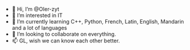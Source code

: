 - 👋 Hi, I’m @OIer-zyt
- 👀 I’m interested in IT
- 🌱 I’m currently learning C++, Python, French, Latin, English, Mandarin and a lot of languages
- 💞️ I’m looking to collaborate on everything.
- 📫 GL, wish we can know each other better.

<!---
OIer-zyt/OIer-zyt is a ✨ special ✨ repository because its `README.md` (this file) appears on your GitHub profile.
You can click the Preview link to take a look at your changes.
--->
